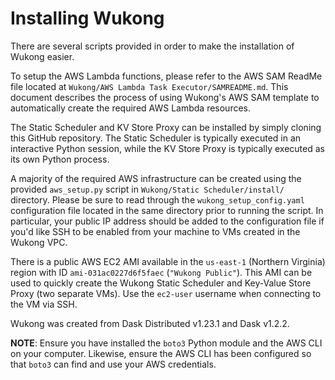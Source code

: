 # Installing Wukong

There are several scripts provided in order to make the installation of Wukong easier.

To setup the AWS Lambda functions, please refer to the AWS SAM ReadMe file located at `Wukong/AWS Lambda Task Executor/SAMREADME.md`. This document describes the process of using Wukong's AWS SAM template to automatically create the required AWS Lambda resources.

The Static Scheduler and KV Store Proxy can be installed by simply cloning this GitHub repository. The Static Scheduler is typically executed in an interactive Python session, while the KV Store Proxy is typically executed as its own Python process.

A majority of the required AWS infrastructure can be created using the provided `aws_setup.py` script in `Wukong/Static Scheduler/install/` directory. Please be sure to read through the `wukong_setup_config.yaml` configuration file located in the same directory prior to running the script. In particular, your public IP address should be added to the configuration file if you'd like SSH to be enabled from your machine to VMs created in the Wukong VPC.

There is a public AWS EC2 AMI available in the `us-east-1` (Northern Virginia) region with ID `ami-031ac0227d6f5faec` (`"Wukong Public"`). This AMI can be used to quickly create the Wukong Static Scheduler and Key-Value Store Proxy (two separate VMs). Use the `ec2-user` username when connecting to the VM via SSH.

Wukong was created from Dask Distributed v1.23.1 and Dask v1.2.2. 

**NOTE**: Ensure you have installed the ``boto3`` Python module and the AWS CLI on your computer. Likewise, ensure the AWS CLI has been configured so that ``boto3`` can find and use your AWS credentials.
